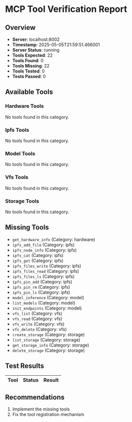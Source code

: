 # MCP Tool Verification Report

## Overview

- **Server**: localhost:8002
- **Timestamp**: 2025-05-05T21:59:51.466001
- **Server Status**: running
- **Tools Expected**: 22
- **Tools Found**: 0
- **Tools Missing**: 22
- **Tools Tested**: 0
- **Tests Passed**: 0

## Available Tools

### Hardware Tools

No tools found in this category.

### Ipfs Tools

No tools found in this category.

### Model Tools

No tools found in this category.

### Vfs Tools

No tools found in this category.

### Storage Tools

No tools found in this category.

## Missing Tools

- `get_hardware_info` (Category: hardware)
- `ipfs_add_file` (Category: ipfs)
- `ipfs_node_info` (Category: ipfs)
- `ipfs_cat` (Category: ipfs)
- `ipfs_get` (Category: ipfs)
- `ipfs_files_write` (Category: ipfs)
- `ipfs_files_read` (Category: ipfs)
- `ipfs_files_ls` (Category: ipfs)
- `ipfs_pin_add` (Category: ipfs)
- `ipfs_pin_rm` (Category: ipfs)
- `ipfs_pin_ls` (Category: ipfs)
- `model_inference` (Category: model)
- `list_models` (Category: model)
- `init_endpoints` (Category: model)
- `vfs_list` (Category: vfs)
- `vfs_read` (Category: vfs)
- `vfs_write` (Category: vfs)
- `vfs_delete` (Category: vfs)
- `create_storage` (Category: storage)
- `list_storage` (Category: storage)
- `get_storage_info` (Category: storage)
- `delete_storage` (Category: storage)

## Test Results

| Tool | Status | Result |
|------|--------|--------|

## Recommendations

1. Implement the missing tools
2. Fix the tool registration mechanism

